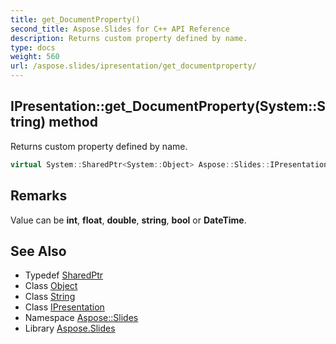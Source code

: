 ```yaml
---
title: get_DocumentProperty()
second_title: Aspose.Slides for C++ API Reference
description: Returns custom property defined by name.
type: docs
weight: 560
url: /aspose.slides/ipresentation/get_documentproperty/
---
```

## IPresentation::get_DocumentProperty(System::String) method


Returns custom property defined by name.

```cpp
virtual System::SharedPtr<System::Object> Aspose::Slides::IPresentation::get_DocumentProperty(System::String name)=0
```

## Remarks


Value can be **int**, **float**, **double**, **string**, **bool** or **DateTime**. 
## See Also

* Typedef [SharedPtr](../../../system/sharedptr/)
* Class [Object](../../../system/object/)
* Class [String](../../../system/string/)
* Class [IPresentation](../)
* Namespace [Aspose::Slides](../../)
* Library [Aspose.Slides](../../../)